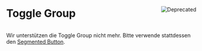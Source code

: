 <div style="display: inline-flex; align-items: center; justify-content: space-between; width: 100%;">
    <h1>Toggle Group</h1>
    <img src="assets/deprecated.png" alt="Deprecated" />
</div>

Wir unterstützen die Toggle Group nicht mehr. Bitte verwende stattdessen den [Segmented Button](?path=/usage/beta-components-segmented-button--standard).
